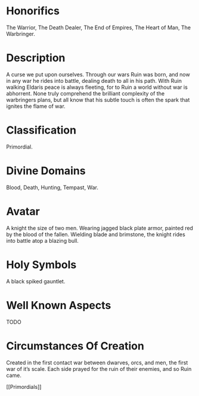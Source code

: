 # Honorifics
The Warrior, The Death Dealer, The End of Empires, The Heart of Man, The Warbringer.

# Description
A curse we put upon ourselves. Through our wars Ruin was born, and now in any war he rides into battle, dealing death to all in his path. With Ruin walking Eldaris peace is always fleeting, for to Ruin a world without war is abhorrent. None truly comprehend the brilliant complexity of the warbringers plans, but all know that his subtle touch is often the spark that ignites the flame of war.

# Classification
Primordial.

# Divine Domains
Blood, Death, Hunting, Tempast, War.

# Avatar
A knight the size of two men. Wearing jagged black plate armor, painted red by the blood of the fallen. Wielding blade and brimstone, the knight rides into battle atop a blazing bull.

# Holy Symbols
A black spiked gauntlet.

# Well Known Aspects
TODO

# Circumstances Of Creation
Created in the first contact war between dwarves, orcs, and men, the first war of it’s scale. Each side prayed for the ruin of their enemies, and so Ruin came.

[[Primordials]]
